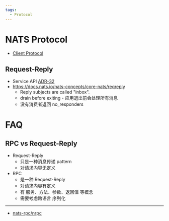 ```yaml
---
tags:
  - Protocol
---
```


# NATS Protocol

- [Client Protocol](https://docs.nats.io/reference/reference-protocols/nats-protocol)

## Request-Reply

- Service API [ADR-32](https://github.com/nats-io/nats-architecture-and-design/blob/main/adr/ADR-32.md)
- https://docs.nats.io/nats-concepts/core-nats/reqreply
  - Reply subjects are called "inbox".
  - drain before exiting - 应用退出前会处理所有消息
  - 没有消费者返回 no_responders

# FAQ

## RPC vs Request-Reply

- Request-Reply
  - 只是一种消息传递 pattern
  - 对请求内容无定义
- RPC
  - 是一种 Request-Reply
  - 对请求内容有定义
  - 有 服务、方法、参数、返回值 等概念
  - 需要考虑跨语言 序列化

---

- [nats-rpc/nrpc](https://github.com/nats-rpc/nrpc)
